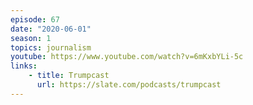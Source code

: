 ```yaml
---
episode: 67
date: "2020-06-01"
season: 1
topics: journalism
youtube: https://www.youtube.com/watch?v=6mKxbYLi-5c
links:
    - title: Trumpcast
      url: https://slate.com/podcasts/trumpcast
---
```

